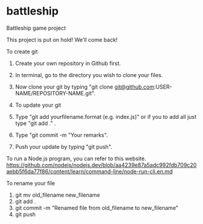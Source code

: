 # battleship
Battleship game project

This project is put on hold! We'll come back!

To create git

1. Create your own repository in Github first.
2. In terminal, go to the directory you wish to clone your files.
3. Now clone your git by typing "git clone git@github.com:USER-NAME/REPOSITORY-NAME.git".
4. To update your git

1. Type "git add yourfilename.format (e.g. index.js)" or if you to add all just type "git add ." .
2. Type "git commit -m "Your remarks".
3. Push your update by typing "git push".

To run a Node.js program, you can refer to this website. https://github.com/nodejs/nodejs.dev/blob/aa4239e87a5adc992fdb709c20aebb5f6da77f86/content/learn/command-line/node-run-cli.en.md

To rename your file

1. git mv old_filename new_filename
2. git add .
3. git commit -m "Renamed file from old_filename to new_filename"
4. git push
